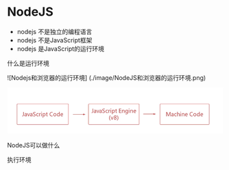 
# NodeJS

- nodejs 不是独立的编程语言
- nodejs 不是JavaScript框架
- nodejs 是JavaScript的运行环境

什么是运行环境

![Nodejs和浏览器的运行环境] (./image/NodeJS和浏览器的运行环境.png)

![截屏2024-08-26 11.17.07](./image/Nodejs运行环境.png)

NodeJS可以做什么

执行环境

